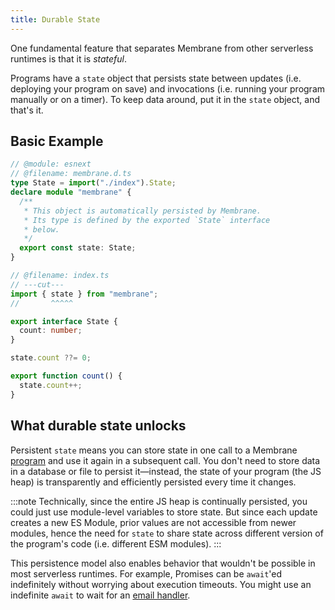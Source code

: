 ```yaml
---
title: Durable State
---
```


One fundamental feature that separates Membrane from other serverless runtimes is that it is _stateful_.

Programs have a `state` object that persists state between updates (i.e. deploying your program on save) and invocations (i.e. running your program manually or on a timer). To keep data around, put it in the `state` object, and that's it.

## Basic Example

```ts twoslash
// @module: esnext
// @filename: membrane.d.ts
type State = import("./index").State;
declare module "membrane" {
  /**
   * This object is automatically persisted by Membrane.
   * Its type is defined by the exported `State` interface
   * below.
   */
  export const state: State;
}

// @filename: index.ts
// ---cut---
import { state } from "membrane";
//       ^^^^^

export interface State {
  count: number;
}

state.count ??= 0;

export function count() {
  state.count++;
}
```

## What durable state unlocks

Persistent `state` means you can store state in one call to a Membrane [program](/concepts/programs/) and use it again in a subsequent call. You don't need to store data in a database or file to persist it—instead, the state of your program (the JS heap) is transparently and efficiently persisted every time it changes.

:::note
Technically, since the entire JS heap is continually persisted, you could just use module-level variables to store
state. But since each update creates a new ES Module, prior values are not accessible from newer modules, hence the need
for `state` to share state across different version of the program's code (i.e. different ESM modules).
:::

This persistence model also enables behavior that wouldn't be possible in most serverless runtimes. For example, Promises can be `await`'ed indefinitely without worrying about execution timeouts. You might use an indefinite `await` to wait for an [email handler](/features/email).
